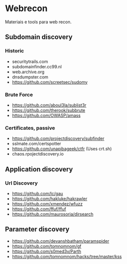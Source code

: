 # Webrecon
Materiais e tools para web recon.

## Subdomain discovery
### Historic
* securitytrails.com
* subdomainfinder.cc99.nl
* web.archive.org
* dnsdumpster.com
* https://github.com/screetsec/sudomy

### Brute Force
* https://github.com/aboul3la/sublist3r
* https://github.com/therook/subbrute
* https://github.com/OWASP/amass

### Certificates, passive
* https://github.com/projectdiscovery/subfinder
* sslmate.com/certspotter
* https://github.com/unapibageek/ctfr (Uses crt.sh)
* chaos.rpojectdiscovery.io

## Application discovery
### Url Discovery
* https://github.com/lc/gau
* https://github.com/hakluke/hakrawler
* https://github.com/xmendez/wfuzz
* https://github.com/ffuf/ffuf
* https://github.com/maurosoria/dirsearch

## Parameter discovery
* https://github.com/devanshbatham/paramspider
* https://github.com/tomnomnom/gf
* https://github.com/s0med3v/Parth
* https://github.com/tomnomnom/hacks/tree/master/kss

